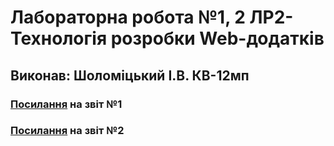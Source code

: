 # Лабораторна робота №1, 2 ЛР2-Технологія розробки Web-додатків
## Виконав: Шоломіцький І.В. КВ-12мп
### [Посилання](https://docs.google.com/document/d/1oO8UZVp7T602mhv9pRtpXctedKIVLhka/edit) на звіт №1
### [Посилання](https://docs.google.com/document/d/1riCLPilwgfE8gDnloA4mc715djhYdrI7/edit) на звіт №2